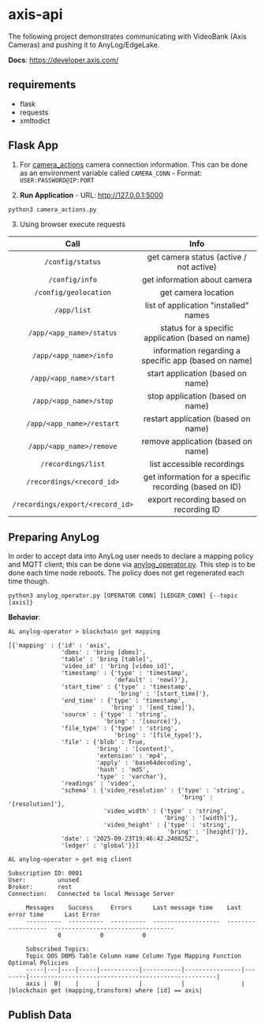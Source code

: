 # axis-api

The following project demonstrates communicating with VideoBank (Axis Cameras) and pushing it to AnyLog/EdgeLake. 

**Docs**: https://developer.axis.com/

## requirements 
* flask 
* requests 
* xmltodict

## Flask App
1. For [camera_actions](camera_actions.py) camera connection information. This can be done as an 
environment variable called `CAMERA_CONN` - Format: `USER:PASSWORD@IP:PORT`
 
2. **Run Application** - URL: http://127.0.0.1:5000  
```shell
python3 camera_actions.py
```

3. Using browser execute requests

<div align="center">

|           Call            |                          Info                     | 
|:-------------------------:|:-------------------------------------------------:| 
|     `/config/status`      |        get camera status (active / not active)    | 
|      `/config/info`       |              get information about camera         | 
|   `/config/geolocation`   |                  get camera location              | 
|        `/app/list`        |         list of application "installed" names     |
| `/app/<app_name>/status`  |   status for a specific application (based on name) |
|  `/app/<app_name>/info`   |  information regarding a specific app (based on name) |
|  `/app/<app_name>/start`  |           start application  (based on name)      | 
|  `/app/<app_name>/stop`   |            stop application (based on name)       | 
| `/app/<app_name>/restart` |          restart application (based on name)      | 
| `/app/<app_name>/remove`  |           remove application (based on name)      |
| `/recordings/list` |               list accessible recordings          | 
| `/recordings/<record_id>` | get information for a specific recording (based on ID) |
| `/recordings/export/<record_id>` |        export recording based on recording ID     |

</div>

## Preparing AnyLog

In order to accept data into AnyLog user needs to declare a mapping policy and MQTT client; this can be done via 
[anylog_operator.py](archive/anylog_operator.py). This step is to be done each time node reboots. The policy does not get 
regenerated each time though. 

```shell
python3 anylog_operator.py [OPERATOR CONN] [LEDGER_CONN] {--topic [axis]}
```

**Behavior**:
```anylog 
AL anylog-operator > blockchain get mapping 

[{'mapping' : {'id' : 'axis',
               'dbms' : 'bring [dbms]',
               'table' : 'bring [table]',
               'video_id' : 'bring [video_id]',
               'timestamp' : {'type' : 'timestamp',
                              'default' : 'now()'},
               'start_time' : {'type' : 'timestamp',
                               'bring' : '[start_time]'},
               'end_time' : {'type' : 'timestamp',
                             'bring' : '[end_time]'},
               'source' : {'type' : 'string',
                           'bring' : '[source]'},
               'file_type' : {'type' : 'string',
                              'bring' : '[file_type]'},
               'file' : {'blob' : True,
                         'bring' : '[content]',
                         'extension' : 'mp4',
                         'apply' : 'base64decoding',
                         'hash' : 'md5',
                         'type' : 'varchar'},
               'readings' : 'video',
               'schema' : {'video_resolution' : {'type' : 'string',
                                                 'bring' : '[resolution]'},
                           'video_width' : {'type' : 'string',
                                            'bring' : '[width]'},
                           'video_height' : {'type' : 'string',
                                             'bring' : '[height]'}},
               'date' : '2025-09-23T19:46:42.240825Z',
               'ledger' : 'global'}}]

AL anylog-operator > get msg client 

Subscription ID: 0001
User:         unused
Broker:       rest
Connection:   Connected to local Message Server

     Messages    Success     Errors      Last message time    Last error time      Last Error
     ----------  ----------  ----------  -------------------  -------------------  ----------------------------------
              0           0           0  
     
     Subscribed Topics:
     Topic QOS DBMS Table Column name Column Type Mapping Function Optional Policies                                              
     -----|---|----|-----|-----------|-----------|----------------|--------|-----------------------------------------------------|
     axis |  0|    |     |           |           |                |        |blockchain get (mapping,transform) where [id] == axis|
```

## Publish Data

 